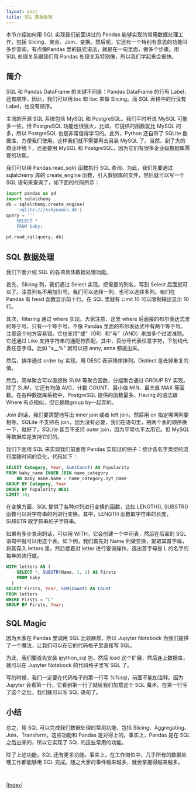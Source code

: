 ```yaml
---
layout: post
title: SQL 数据处理
---
```


本节介绍如何用 SQL 实现我们前面讲过的 Pandas 能够实现的常用数据处理工作，包括 Slicing、聚合、Join、变换。然后呢，它还有一个特别有意思的功能叫多步查询，有点像Pandas 里的链式语法，就是在一句里面，做多个步骤。用 SQL 处理关系跟我们用 Pandas 处理关系特别像，所以我们学起来会很快。

## 简介

SQL 和 Pandas DataFrame 的关键不同是：Pandas DataFrame 的行有 Label，还有顺序，因此，我们可以用 loc 和 iloc 来做 Slicing。而 SQL 表格中的行没有 Label，也没有顺序。

主流的开源 SQL 系统包括 MySQL 和 PostgreSQL。我们平时听说 MySQL 可能多一些，但 PostgreSQL 功能也很强大，比如，它提供的函数就比 MySQL 的多，所以 PostgreSQL 也是非常值得学习的。此外，Python 还自带了 SQLite 数据库，方便我们使用。这样我们就不需要再去另装 MySQL 了。当然，到了大的商业环境下，还是要用 MySQL 和 PostgreSQL，因为它们有很多企业级数据库需要的功能。

我们可以用 Pandas.read_sql() 函数执行 SQL 查询。为此，我们先要通过 sqlalchemy 库的 create_engine 函数，引入数据库的文件，然后就可以写一个 SQL 语句来查询了，如下面的代码所示：

```py
import pandas as pd
import sqlalchemy
db = sqlalchemy.create_engine(
    'sqlite:///babynames.db')
query = ''' 
    SELECT *
    FROM baby;
    '''
pd.read_sql(query, db)
```

## SQL 数据处理

我们下面介绍 SQL 的各项具体数据处理功能。

首先，Slicing 列，我们通过 Select 实现。把需要的列名，写到 Select 后面就可以了。注意列名不用加引号。我们可以选择一列，也可以选择多列。咱们在 Pandas 有 head 函数显示前十行。在 SQL 里就有 Limit 10 可以限制输出显示 10 行。

其次，filtering 通过 where 实现。大家注意，这里 where 后面接的布尔表达式里的等于号，只有一个等于号，不像 Pandas 里面的布尔表达式中有两个等于号。注意这个地方容易错。它也支持“或”（OR）和“与”（AND）来加多个过滤准则。它还通过 Like 支持字符串的通配符匹配。其中，百分号代表任意字符，下划线代表任意字母。比如 "a__%" 就可以把 anny, anna 都挑出来。

然后，排序通过 order by 实现。用 DESC 表示降序排列。Distinct 是去掉重复的值。

然后，简单聚合可以直接做 SUM 等聚合函数，分组聚合通过 GROUP BY 实现。除了 SUM，它还有均值 AVG、计数 COUNT、最小值 MIN、最大值 MAX 等函数。在各种数据库系统中，PostgreSQL 提供的函数最多。Having 的语法跟 Where 有点相似，但它是跟group by一起弄的。

Join 的话，我们要清楚地写出 inner join 或者 left join，然后用 on 指定哪两列要相等。SQLite 不支持右 join，因为没有必要，我们在语句里，把两个表的顺序换一下，就好了。SQLite 甚至不支持 outer join，因为平常也不太用它。但 MySQL 等数据库是支持它们的。

我们下面用 SQL 来实现我们前面用 Pandas 实现过的例子：统计各名字类型的流行度随时间的变化，代码如下：

```sql
SELECT Category, Year, Sum(Count) AS Popularity
FROM baby_name INNER JOIN name_category
    ON baby_name.Name = name_category.nyt_name
GROUP BY Category, Year
ORDER BY Popularity DESC
LIMIT 10;

```

在变换方面，SQL 提供了各种对列进行变换的函数，比如 LENGTH(), SUBSTR() 函数可以对字符串的列进行变换。其中，LENGTH 函数取字符串的长度，SUBSTR 取字符串的子字符串。

如果有多步查询的话，可以用 WITH。它会创建一个中间表，然后在后面的 SQL 语句中就可以用这个表。如下例，我们首先对 Name 列做变换，提取其首字母，将其存入 letters 里，然后接着对 letter 进行查询操作，选出首字母是 L 的名字的每年的流行度。

```sql
WITH letters AS (
    SELECT *, SUBSTR(Name, 1, 1) AS Firsts
    FROM baby
  )
SELECT Firsts, Year, SUM(Count) AS Count
FROM letters
WHERE Firsts = "L"
GROUP BY Firsts, Year;
```

## SQL Magic

因为大家在 Pandas 里调用 SQL 比较麻烦，所以 Jupyter Notebook 为我们提供了一个魔法，让我们可以在它的代码格子里直接写 SQL。

为此，我们要首先安装 ipython_sql 包，然后 load 这个扩展，然后连上数据库，就可以在 Jupyter Notebook 的代码格子里写 SQL 了。

写的时候，我们一定要在代码格子的第一行写 %%sql，前面不能加注释。因为 Jupyter 会看第一行。它看到第一行了就给我们加载这个 SQL 魔术。在第一行写了这个之后，我们就可以写 SQL 语句了。

## 小结

总之，用 SQL 可以完成我们数据处理的常用功能，包括 Slicing、Aggregating、Join、Transform。这些功能和 Pandas 是对得上的。事实上，Pandas 是在 SQL 之后出来的，所以它实现了 SQL 的这些常用的功能。

除了上述功能，SQL 还有更多功能。事实上，在工作岗位中，几乎所有的数据处理工作都能够用 SQL 完成。随之大家的事件越来越多，就会掌握得越来越多。

<br/>

|[Index](../)|

